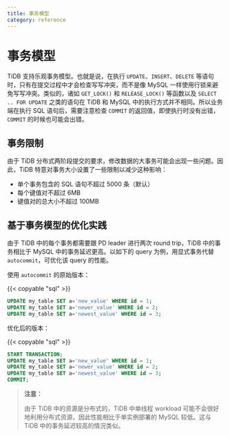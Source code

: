 ```yaml
---
title: 事务模型
category: reference
---
```


# 事务模型

TiDB 支持乐观事务模型。也就是说，在执行 `UPDATE`、`INSERT`、`DELETE` 等语句时，只有在提交过程中才会检查写写冲突，而不是像 MySQL 一样使用行锁来避免写写冲突。类似的，诸如 `GET_LOCK()` 和 `RELEASE_LOCK()` 等函数以及 `SELECT .. FOR UPDATE` 之类的语句在 TiDB 和 MySQL 中的执行方式并不相同。所以业务端在执行 SQL 语句后，需要注意检查 `COMMIT` 的返回值，即使执行时没有出错，`COMMIT` 的时候也可能会出错。

## 事务限制

由于 TiDB 分布式两阶段提交的要求，修改数据的大事务可能会出现一些问题。因此，TiDB 特意对事务大小设置了一些限制以减少这种影响：

* 单个事务包含的 SQL 语句不超过 5000 条（默认）
* 每个键值对不超过 6MB
* 键值对的总大小不超过 100MB

## 基于事务模型的优化实践

由于 TiDB 中的每个事务都需要跟 PD leader 进行两次 round trip，TiDB 中的事务相比于 MySQL 中的事务延迟更高。以如下的 query 为例，用显式事务代替 `autocommit`，可优化该 query 的性能。

使用 `autocommit` 的原始版本：

{{< copyable "sql" >}}

```sql
UPDATE my_table SET a='new_value' WHERE id = 1;
UPDATE my_table SET a='newer_value' WHERE id = 2;
UPDATE my_table SET a='newest_value' WHERE id = 3;
```

优化后的版本：

{{< copyable "sql" >}}

```sql
START TRANSACTION;
UPDATE my_table SET a='new_value' WHERE id = 1;
UPDATE my_table SET a='newer_value' WHERE id = 2;
UPDATE my_table SET a='newest_value' WHERE id = 3;
COMMIT;
```

> **注意：**
>
> 由于 TiDB 中的资源是分布式的，TiDB 中单线程 workload 可能不会很好地利用分布式资源，因此性能相比于单实例部署的 MySQL 较低。这与 TiDB 中的事务延迟较高的情況类似。
